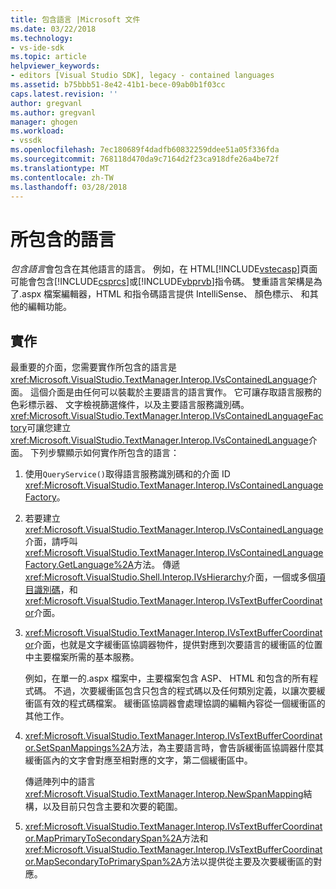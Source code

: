 ```yaml
---
title: 包含語言 |Microsoft 文件
ms.date: 03/22/2018
ms.technology:
- vs-ide-sdk
ms.topic: article
helpviewer_keywords:
- editors [Visual Studio SDK], legacy - contained languages
ms.assetid: b75bbb51-8e42-41b1-bece-09ab0b1f03cc
caps.latest.revision: ''
author: gregvanl
ms.author: gregvanl
manager: ghogen
ms.workload:
- vssdk
ms.openlocfilehash: 7ec180689f4dadfb60832259ddee51a05f336fda
ms.sourcegitcommit: 768118d470da9c7164d2f23ca918dfe26a4be72f
ms.translationtype: MT
ms.contentlocale: zh-TW
ms.lasthandoff: 03/28/2018
---
```

# <a name="contained-languages"></a>所包含的語言

*包含語言*會包含在其他語言的語言。 例如，在 HTML[!INCLUDE[vstecasp](../code-quality/includes/vstecasp_md.md)]頁面可能會包含[!INCLUDE[csprcs](../data-tools/includes/csprcs_md.md)]或[!INCLUDE[vbprvb](../code-quality/includes/vbprvb_md.md)]指令碼。 雙重語言架構是為了.aspx 檔案編輯器，HTML 和指令碼語言提供 IntelliSense、 顏色標示、 和其他的編輯功能。

## <a name="implementation"></a>實作

最重要的介面，您需要實作所包含的語言是<xref:Microsoft.VisualStudio.TextManager.Interop.IVsContainedLanguage>介面。 這個介面是由任何可以裝載於主要語言的語言實作。 它可讓存取語言服務的色彩標示器、 文字檢視篩選條件，以及主要語言服務識別碼。 <xref:Microsoft.VisualStudio.TextManager.Interop.IVsContainedLanguageFactory>可讓您建立<xref:Microsoft.VisualStudio.TextManager.Interop.IVsContainedLanguage>介面。 下列步驟顯示如何實作所包含的語言：

1.  使用`QueryService()`取得語言服務識別碼和的介面 ID <xref:Microsoft.VisualStudio.TextManager.Interop.IVsContainedLanguageFactory>。

2.  若要建立<xref:Microsoft.VisualStudio.TextManager.Interop.IVsContainedLanguage>介面，請呼叫<xref:Microsoft.VisualStudio.TextManager.Interop.IVsContainedLanguageFactory.GetLanguage%2A>方法。 傳遞<xref:Microsoft.VisualStudio.Shell.Interop.IVsHierarchy>介面，一個或多個[項目識別碼](<xref:Microsoft.VisualStudio.VSConstants.VSITEMID>)，和<xref:Microsoft.VisualStudio.TextManager.Interop.IVsTextBufferCoordinator>介面。

3.  <xref:Microsoft.VisualStudio.TextManager.Interop.IVsTextBufferCoordinator>介面，也就是文字緩衝區協調器物件，提供對應到次要語言的緩衝區的位置中主要檔案所需的基本服務。

     例如，在單一的.aspx 檔案中，主要檔案包含 ASP、 HTML 和包含的所有程式碼。 不過，次要緩衝區包含只包含的程式碼以及任何類別定義，以讓次要緩衝區有效的程式碼檔案。 緩衝區協調器會處理協調的編輯內容從一個緩衝區的其他工作。

4.  <xref:Microsoft.VisualStudio.TextManager.Interop.IVsTextBufferCoordinator.SetSpanMappings%2A>方法，為主要語言時，會告訴緩衝區協調器什麼其緩衝區內的文字會對應至相對應的文字，第二個緩衝區中。

     傳遞陣列中的語言<xref:Microsoft.VisualStudio.TextManager.Interop.NewSpanMapping>結構，以及目前只包含主要和次要的範圍。

5.  <xref:Microsoft.VisualStudio.TextManager.Interop.IVsTextBufferCoordinator.MapPrimaryToSecondarySpan%2A>方法和<xref:Microsoft.VisualStudio.TextManager.Interop.IVsTextBufferCoordinator.MapSecondaryToPrimarySpan%2A>方法以提供從主要及次要緩衝區的對應。